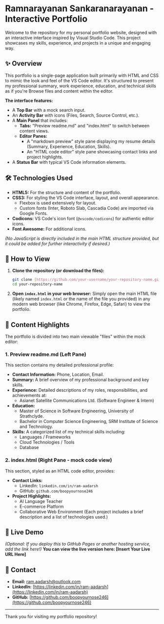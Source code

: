 # Ramnarayanan Sankaranarayanan - Interactive Portfolio

Welcome to the repository for my personal portfolio website, designed with an interactive interface inspired by Visual Studio Code. This project showcases my skills, experience, and projects in a unique and engaging way.

## ✨ Overview

This portfolio is a single-page application built primarily with HTML and CSS to mimic the look and feel of the VS Code editor. It's structured to present my professional summary, work experience, education, and technical skills as if you're Browse files and content within the editor.

**The interface features:**
* A **Top Bar** with a mock search input.
* An **Activity Bar** with icons (Files, Search, Source Control, etc.).
* A **Main Panel** that includes:
    * **Tabs:** "Preview readme.md" and "index.html" to switch between content views.
    * **Editor Panes:**
        * A "markdown preview" style pane displaying my resume details (Summary, Experience, Education, Skills).
        * An "HTML code editor" style pane showcasing contact links and project highlights.
* A **Status Bar** with typical VS Code information elements.

## 🛠️ Technologies Used

* **HTML5:** For the structure and content of the portfolio.
* **CSS3:** For styling the VS Code interface, layout, and overall appearance.
    * Flexbox is used extensively for layout.
    * Custom fonts (Inter, Roboto Slab, Cascadia Code) are imported via Google Fonts.
* **Codicons:** VS Code's icon font (`@vscode/codicons`) for authentic editor icons.
* **Font Awesome:** For additional icons.

*(No JavaScript is directly included in the main HTML structure provided, but it could be added for further interactivity if desired.)*

## 🚀 How to View

1.  **Clone the repository (or download the files):**
    ```bash
    git clone [https://github.com/your-username/your-repository-name.git](https://github.com/your-username/your-repository-name.git)
    cd your-repository-name
    ```
2.  **Open `index.html` in your web browser:**
    Simply open the main HTML file (likely named `index.html` or the name of the file you provided) in any modern web browser (like Chrome, Firefox, Edge, Safari) to view the portfolio.

## 📄 Content Highlights

The portfolio is divided into two main viewable "files" within the mock editor:

### 1. Preview readme.md (Left Pane)
This section contains my detailed professional profile:
* **Contact Information:** Phone, Location, Email.
* **Summary:** A brief overview of my professional background and key skills.
* **Experience:** Detailed descriptions of my roles, responsibilities, and achievements at:
    * Asianet Satellite Communications Ltd. (Software Engineer & Intern)
* **Education:**
    * Master of Science in Software Engineering, University of Strathclyde.
    * Bachelor in Computer Science Engineering, SRM Institute of Science and Technology.
* **Skills:** A categorized list of my technical skills including:
    * Languages / Frameworks
    * Cloud Technologies / Tools
    * Database

### 2. index.html (Right Pane - mock code view)
This section, styled as an HTML code editor, provides:
* **Contact Links:**
    * LinkedIn: `linkedin.com/in/ram-aadarsh`
    * GitHub: `github.com/boopyournose246`
* **Project Highlights:**
    * AI Language Teacher
    * E-commerce Platform
    * Collaborative Web Environment
    (Each project includes a brief description and a list of technologies used.)

## 🌟 Live Demo

*(Optional: If you deploy this to GitHub Pages or another hosting service, add the link here!)*
**You can view the live version here: [Insert Your Live URL Here]**

## 📧 Contact

* **Email:** ram.aadarsh@outlook.com
* **LinkedIn:** [https://linkedin.com/in/ram-aadarsh](https://linkedin.com/in/ram-aadarsh)
* **GitHub:** [https://github.com/boopyournose246](https://github.com/boopyournose246)

---

Thank you for visiting my portfolio repository!
